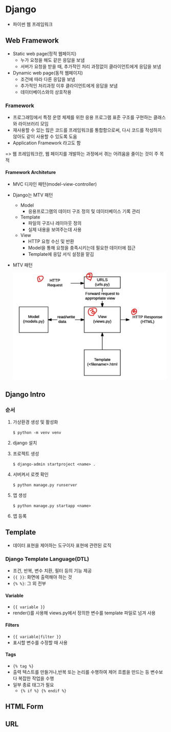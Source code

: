 # Django

- 파이썬 웹 프레임워크

## Web Framework

- Static web page(정적 웹페이지)
  - 누가 요청을 해도 같은 응답을 보냄
  - 서버가 요청을 받을 때, 추가적인 처리 과정없이 클라이언트에게 응답을 보냄
- Dynamic web page(동적 웹페이지)
  - 조건에 따라 다른 응답을 보냄
  - 추가적인 처리과정 이후 클라이언트에게 응답을 보냄
  - 데이터베이스와의 상호작용
### Framework

  - 프로그래밍에서 특정 운영 체제를 위한 응용 프로그램 표준 구조를 구현하는 클래스와 라이브러리 모임
  - 재사용할 수 있는 많은 코드를 프레임워크를 통합함으로써, 다시 코드를 작성하지 않아도 같이 사용할 수 있도록 도움
  - Application Framework 라고도 함

=> 웹 프레임워크란, 웹 페이지를 개발하는 과정에서 겪는 어려움을 줄이는 것이 주 목적

#### Framework Architeture
  - MVC 디자인 패턴(model-view-controller)

  - Django는 MTV 패턴
    - Model
      - 응용프로그램의 데이터 구조 정의 및 데이터베이스 기록 관리
    - Template
      - 파일의 구조나 레이아웃 정의
      - 실제 내용을 보여주는데 사용
    - View
      - HTTP 요청 수신 및 반환
      - Model을 통해 요청을 충족시키는데 필요한 데이터에 접근
      - Template에 응답 서식 설정을 맡김
    
  - MTV 패턴

    ![](01-django.assets/mtv.png)

## Django Intro

### 순서

1. 가상환경 생성 및 활성화

   `$ python -m venv venv`

2. django 설치

3. 프로젝트 생성

   `$ django-admin startproject <name> .`

4. 서버켜서 로켓 확인

   `$ python manage.py runserver`

5. 앱 생성

   `$ python manage.py startapp <name>`

6. 앱 등록

## Template

- 데이터 표현을 제어하는 도구이자 표현에 관련된 로직

### Django Template Language(DTL)

- 조건, 반복, 변수 치환, 필터 등의 기능 제공
- `{{ }}`: 화면에 출력해야 하는 것
- `{% %}`: 그 외 전부

#### Variable

- `{{ variable }}`
- render()를 사용해 views.py에서 정의한 변수를 template 파일로 넘겨 사용

#### Filters

- `{{ variable|filter }}`
- 표시할 변수를 수정할 때 사용

#### Tags

- `{% tag %}`
- 출력 텍스트를 만들거나,반복 또는 논리를 수행하여 제어 흐름을 만드는 등 변수보다 복잡한 작업을 수행
- 일부 종료 태그가 필요
  - `{% if %} {% endif %}`

## HTML Form



## URL



